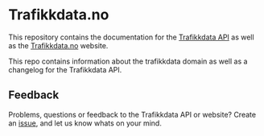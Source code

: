 # Trafikkdata.no

This repository contains the documentation for the [Trafikkdata API](https://www.vegvesen.no/trafikkdata/api/) as well as the [Trafikkdata.no](https://www.vegvesen.no/trafikkdata/) website.

This repo contains information about the trafikkdata domain as well as a changelog for the Trafikkdata API.

## Feedback

Problems, questions or feedback to the Trafikkdata API or website? Create an [issue](https://github.com/trafikkdata/trafikkdata.no-dokumentasjon/issues), and let us know whats on your mind.

